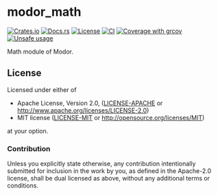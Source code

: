 # modor_math

[![Crates.io](https://img.shields.io/crates/v/modor_math.svg)](https://crates.io/crates/modor_math)
[![Docs.rs](https://img.shields.io/docsrs/modor_math)](https://docs.rs/crate/modor_math)
[![License](https://img.shields.io/crates/l/modor_math)](https://github.com/modor-engine/modor_math)
[![CI](https://github.com/modor-engine/modor/actions/workflows/ci.yml/badge.svg)](https://github.com/modor-engine/modor/actions/workflows/ci.yml)
[![Coverage with grcov](https://img.shields.io/codecov/c/gh/modor-engine/modor)](https://app.codecov.io/gh/modor-engine/modor)
[![Unsafe usage](https://img.shields.io/badge/unsafe%20usage-0-green.svg)](https://github.com/modor-engine/modor/search?q=path%3Acrates%2Fmodor_math+extension%3Ars+unsafe)

Math module of Modor.

## License

Licensed under either of

* Apache License, Version 2.0, ([LICENSE-APACHE](../../LICENSE-APACHE) or http://www.apache.org/licenses/LICENSE-2.0)
* MIT license ([LICENSE-MIT](../../LICENSE-MIT) or http://opensource.org/licenses/MIT)

at your option.

### Contribution

Unless you explicitly state otherwise, any contribution intentionally submitted for inclusion in the work by you, as
defined in the Apache-2.0 license, shall be dual licensed as above, without any additional terms or conditions.
